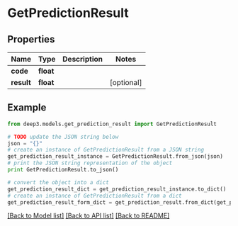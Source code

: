 # GetPredictionResult


## Properties
Name | Type | Description | Notes
------------ | ------------- | ------------- | -------------
**code** | **float** |  | 
**result** | **float** |  | [optional] 

## Example

```python
from deep3.models.get_prediction_result import GetPredictionResult

# TODO update the JSON string below
json = "{}"
# create an instance of GetPredictionResult from a JSON string
get_prediction_result_instance = GetPredictionResult.from_json(json)
# print the JSON string representation of the object
print GetPredictionResult.to_json()

# convert the object into a dict
get_prediction_result_dict = get_prediction_result_instance.to_dict()
# create an instance of GetPredictionResult from a dict
get_prediction_result_form_dict = get_prediction_result.from_dict(get_prediction_result_dict)
```
[[Back to Model list]](../README.md#documentation-for-models) [[Back to API list]](../README.md#documentation-for-api-endpoints) [[Back to README]](../README.md)


